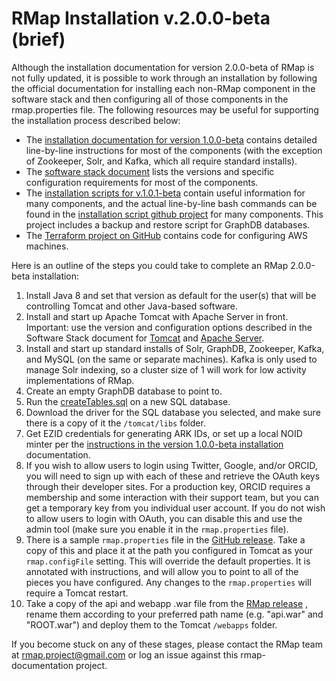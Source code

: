 # RMap Installation v.2.0.0-beta (brief)

Although the installation documentation for version 2.0.0-beta of RMap is not fully updated, it is possible to work through an installation by following the official documentation for installing each non-RMap component in the software stack and then configuring all of those components in the rmap.properties file. The following resources may be useful for supporting the installation process described below:
 * The [installation documentation for version 1.0.0-beta](installation-1-0-0-beta.md) contains detailed line-by-line instructions for most of the components (with the exception of Zookeeper, Solr, and Kafka, which all require standard installs). 
 * The [software stack document](software-stack.md) lists the versions and specific configuration requirements for most of the components.
 * The [installation scripts for v.1.0.1-beta](installation-scripts-1-0-1-beta.md) contain useful information for many components, and the actual line-by-line bash commands can be found in the [installation script github project](https://github.com/rmap-project/rmap-shell-installer) for many components. This project includes a backup and restore script for GraphDB databases.
 * The [Terraform project on GitHub](https://github.com/rmap-project/rmap-terraform) contains code for configuring AWS machines.

Here is an outline of the steps you could take to complete an RMap 2.0.0-beta installation:

1.  Install Java 8 and set that version as default for the user(s) that will be controlling Tomcat and other Java-based software.
2.  Install and start up Apache Tomcat with Apache Server in front. Important: use the version and configuration options described in the Software Stack document for [Tomcat](software-stack.md#apache-tomcat) and [Apache Server](software-stack.md#apache-server).
3.  Install and start up standard installs of Solr, GraphDB, Zookeeper, Kafka, and MySQL (on the same or separate machines). Kafka is only used to manage Solr indexing, so a cluster size of 1 will work for low activity implementations of RMap.
4.  Create an empty GraphDB database to point to.
5.  Run the [createTables.sql](https://github.com/rmap-project/rmap/releases/download/v2.0.0-beta/createTables.sql) on a new SQL database.
6. Download the driver for the SQL database you selected, and make sure there is a copy of it the `/tomcat/libs` folder.
7.  Get EZID credentials for generating ARK IDs, or set up a local NOID minter per the [instructions in the version 1.0.0-beta installation](installation-1-0-0-beta.md#id-minter) documentation.
8.  If you wish to allow users to login using Twitter, Google, and/or ORCID, you will need to sign up with each of these and retrieve the OAuth keys through their developer sites. For a production key, ORCID requires a membership and some interaction with their support team, but you can get a temporary key from you individual user account. If you do not wish to allow users to login with OAuth, you can disable this and use the admin tool (make sure you enable it in the `rmap.properties` file). 
9.  There is a sample `rmap.properties` file in the [GitHub release](https://github.com/rmap-project/rmap/releases/tag/v2.0.0-beta). Take a copy of this and place it at the path you configured in Tomcat as your `rmap.configFile` setting. This will override the default properties. It is annotated with instructions, and will allow you to point to all of the pieces you have configured. Any changes to the `rmap.properties` will require a Tomcat restart. 
10.  Take a copy of the api and webapp .war file from the [RMap release](https://github.com/rmap-project/rmap/releases) , rename them according to your preferred path name (e.g. "api.war" and "ROOT.war") and deploy them to the Tomcat `/webapps` folder.

If you become stuck on any of these stages, please contact the RMap team at rmap.project@gmail.com or log an issue against this rmap-documentation project.
